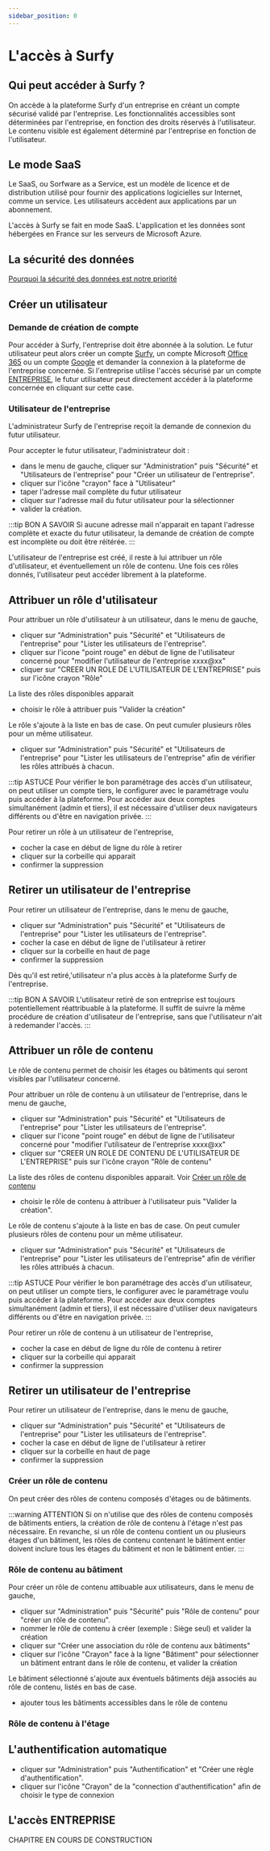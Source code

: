 ```yaml
---
sidebar_position: 0
---
```


# L'accès à Surfy

## Qui peut accéder à Surfy ?

On accède à la plateforme Surfy d'un entreprise en créant un compte sécurisé validé par l'entreprise.
Les fonctionnalités accessibles sont déterminées par l'entreprise, en fonction des droits réservés à l'utilisateur.
Le contenu visible est également déterminé par l'entreprise en fonction de l'utilisateur.

## Le mode SaaS

Le SaaS, ou Sorfware as a Service, est un modèle de licence et de distribution utilisé pour fournir des applications logicielles sur Internet, comme un service. Les utilisateurs accèdent aux applications par un abonnement.

L'accès à Surfy se fait en mode SaaS. L'application et les données sont hébergées en France sur les serveurs de Microsoft Azure.

## La sécurité des données

[Pourquoi la sécurité des données est notre priorité](https://www.surfy.pro/security)


## Créer un utilisateur

### Demande de création de compte

Pour accéder à Surfy, l'entreprise doit être abonnée à la solution.
Le futur utilisateur peut alors créer un compte [Surfy](/docs/access/surfy), un compte Microsoft [Office 365](/docs/access/office365) ou un compte [Google](/docs/access/google) et demander la connexion à la plateforme de l'entreprise concernée.
Si l'entreprise utilise l'accès sécurisé par un compte [ENTREPRISE](/docs/access/company), le futur utilisateur peut directement accéder à la plateforme concernée en cliquant sur cette case.

### Utilisateur de l'entreprise

L'administrateur Surfy de l'entreprise reçoit la demande de connexion du futur utilisateur.

Pour accepter le futur utilisateur, l'administrateur doit :

-   dans le menu de gauche, cliquer sur "Administration" puis "Sécurité" et "Utilisateurs de l'entreprise" pour "Créer un utilisateur de l'entreprise". 
-   cliquer sur l'icône "crayon" face à "Utilisateur"
-   taper l'adresse mail complète du futur utilisateur
-   cliquer sur l'adresse mail du futur utilisateur pour la sélectionner
-   valider la création.

:::tip BON A SAVOIR
Si aucune adresse mail n'apparait en tapant l'adresse complète et exacte du futur utilisateur, la demande de création de compte est incomplète ou doit être réitérée.
:::

L'utilisateur de l'entreprise est créé, il reste à lui attribuer un rôle d'utilisateur, et éventuellement un rôle de contenu.
Une fois ces rôles donnés, l'utilisateur peut accéder librement à la plateforme.


## Attribuer un rôle d'utilisateur

Pour attribuer un rôle d'utilisateur à un utilisateur, dans le menu de gauche,

-   cliquer sur "Administration" puis "Sécurité" et "Utilisateurs de l'entreprise" pour "Lister les utilisateurs de l'entreprise".
-   cliquer sur l'icone "point rouge" en début de ligne de l'utilisateur concerné pour "modifier l'utilisateur de l'entreprise xxxx@xx"
-   cliquer sur "CREER UN ROLE DE L'UTILISATEUR DE L'ENTREPRISE" puis sur l'icône crayon "Rôle"

La liste des rôles disponibles apparait

-   choisir le rôle à attribuer puis "Valider la création"

Le rôle s'ajoute à la liste en bas de case. On peut cumuler plusieurs rôles pour un même utilisateur.

-   cliquer sur "Administration" puis "Sécurité" et "Utilisateurs de l'entreprise" pour "Lister les utilisateurs de l'entreprise" afin de vérifier les rôles attribués à chacun.

:::tip ASTUCE
Pour vérifier le bon paramétrage des accès d'un utilisateur, on peut utiliser un compte tiers, le configurer avec le paramétrage voulu puis accéder à la plateforme.
Pour accéder aux deux comptes simultanément (admin et tiers), il est nécessaire d'utiliser deux navigateurs différents ou d'être en navigation privée.
:::


Pour retirer un rôle à un utilisateur de l'entreprise,

-   cocher la case en début de ligne du rôle à retirer
-   cliquer sur la corbeille qui apparait
-   confirmer la suppression

## Retirer un utilisateur de l'entreprise

Pour retirer un utilisateur de l'entreprise, dans le menu de gauche,

-   cliquer sur "Administration" puis "Sécurité" et "Utilisateurs de l'entreprise" pour "Lister les utilisateurs de l'entreprise".
-   cocher la case en début de ligne de l'utilisateur à retirer
-   cliquer sur la corbeille en haut de page
-   confirmer la suppression

Dès qu'il est retiré,'utilisateur n'a plus accès à la plateforme Surfy de l'entreprise.

:::tip BON A SAVOIR
L'utilisateur retiré de son entreprise est toujours potentiellement réattribuable à la plateforme. Il suffit de suivre la même procédure de création d'utilisateur de l'entreprise, sans que l'utilisateur n'ait à redemander l'accès.
:::

## Attribuer un rôle de contenu

Le rôle de contenu permet de choisir les étages ou bâtiments qui seront visibles par l'utilisateur concerné.

Pour attribuer un rôle de contenu à un utilisateur de l'entreprise, dans le menu de gauche,

-   cliquer sur "Administration" puis "Sécurité" et "Utilisateurs de l'entreprise" pour "Lister les utilisateurs de l'entreprise".
-   cliquer sur l'icone "point rouge" en début de ligne de l'utilisateur concerné pour "modifier l'utilisateur de l'entreprise xxxx@xx"
-   cliquer sur "CREER UN ROLE DE CONTENU DE L'UTILISATEUR DE L'ENTREPRISE" puis sur l'icône crayon "Rôle de contenu"

La liste des rôles de contenu disponibles apparait. Voir [Créer un rôle de contenu](docs/access/intro.md#créer-un-rôle-de-contenu)

-   choisir le rôle de contenu à attribuer à l'utilisateur puis "Valider la création".

Le rôle de contenu s'ajoute à la liste en bas de case. On peut cumuler plusieurs rôles de contenu pour un même utilisateur.

-   cliquer sur "Administration" puis "Sécurité" et "Utilisateurs de l'entreprise" pour "Lister les utilisateurs de l'entreprise" afin de vérifier les rôles attribués à chacun.

:::tip ASTUCE
Pour vérifier le bon paramétrage des accès d'un utilisateur, on peut utiliser un compte tiers, le configurer avec le paramétrage voulu puis accéder à la plateforme.
Pour accéder aux deux comptes simultanément (admin et tiers), il est nécessaire d'utiliser deux navigateurs différents ou d'être en navigation privée.
:::


Pour retirer un rôle de contenu à un utilisateur de l'entreprise,
-   cocher la case en début de ligne du rôle de contenu à retirer
-   cliquer sur la corbeille qui apparait
-   confirmer la suppression

## Retirer un utilisateur de l'entreprise

Pour retirer un utilisateur de l'entreprise, dans le menu de gauche,

-   cliquer sur "Administration" puis "Sécurité" et "Utilisateurs de l'entreprise" pour "Lister les utilisateurs de l'entreprise".
-   cocher la case en début de ligne de l'utilisateur à retirer
-   cliquer sur la corbeille en haut de page
-   confirmer la suppression

### Créer un rôle de contenu

On peut créer des rôles de contenu composés d'étages ou de bâtiments.

:::warning ATTENTION
Si on n'utilise que des rôles de contenu composés de bâtiments entiers, la création de rôle de contenu à l'étage n'est pas nécessaire.
En revanche, si un rôle de contenu contient un ou plusieurs étages d'un bâtiment, les rôles de contenu contenant le bâtiment entier doivent inclure tous les étages du bâtiment et non le bâtiment entier.
:::

### Rôle de contenu au bâtiment

Pour créer un rôle de contenu attibuable aux utilisateurs, dans le menu de gauche,

-   cliquer sur "Administration" puis "Sécurité" puis "Rôle de contenu" pour "créer un rôle de contenu".
-   nommer le rôle de contenu à créer (exemple : Siège seul) et valider la création
-   cliquer sur "Créer une association du rôle de contenu aux bâtiments"
-   cliquer sur l'icône "Crayon" face à la ligne "Bâtiment" pour sélectionner un bâtiment entrant dans le rôle de contenu, et valider la création

Le bâtiment sélectionné s'ajoute aux éventuels bâtiments déjà associés au rôle de contenu, listés en bas de case.

-   ajouter tous les bâtiments accessibles dans le rôle de contenu

### Rôle de contenu à l'étage



## L'authentification automatique


-   cliquer sur "Administration" puis "Authentification" et "Créer une règle d'authentification".
-   cliquer sur l'icône "Crayon" de la "connection d'authentification" afin de choisir le type de connexion

## L'accès ENTREPRISE

CHAPITRE EN COURS DE CONSTRUCTION